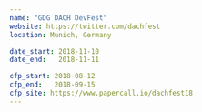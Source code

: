 ```yaml
---
name: "GDG DACH DevFest"
website: https://twitter.com/dachfest
location: Munich, Germany

date_start: 2018-11-10
date_end:   2018-11-11

cfp_start: 2018-08-12
cfp_end:   2018-09-15
cfp_site: https://www.papercall.io/dachfest18
---
```

